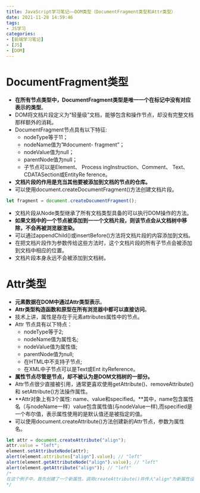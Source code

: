 ```yaml
---
title: JavaScript学习笔记——DOM类型（DocumentFragment类型和Attr类型）
date: 2021-11-28 14:59:46
tags:
- JS学习
categories:
- [前端学习笔记]
- [JS]
- [DOM]
---
```


# DocumentFragment类型

* **在所有节点类型中，DocumentFragment类型是唯一一个在标记中没有对应表示的类型**。
* DOM将文档片段定义为“轻量级”文档，能够包含和操作节点，却没有完整文档那样额外的消耗。
* DocumentFragment节点具有以下特征:
    * nodeType等于11；
    * nodeName值为”#document- fragment”；
    * nodeValue值为null；
    * parentNode值为null；
    * 子节点可以是Element、 Process ingInstruction、Comment、 Text、CDATASection或EntityRe ference。
* **文档片段的作用是充当其他要被添加到文档的节点的仓库。**
* 可以使用document.createDocumentFragment()方法创建文档片段。
```js
let fragment = document.createDocumentFragment();
```
* 文档片段从Node类型继承了所有文档类型具备的可以执行DOM操作的方法。
* **如果文档中的一个节点被添加到一一个文档片段，则该节点会从文档树中移除，不会再被浏览器渲染。**
* 可以通过appendChild()或insertBefore()方法将文档片段的内容添加到文档。
* 在把文档片段作为参数传给这些方法时，这个文档片段的所有子节点会被添加到文档中相应的位置。
* 文档片段本身永远不会被添加到文档树。

# Attr类型

* **元素数据在DOM中通过Attr类型表示**。
* **Attr类型构造函数和原型在所有浏览器中都可以直接访问**。
* 技术上讲，属性是存在于元素attributes属性中的节点。
* Attr 节点具有以下特点：
    * nodeType等于2;
    * nodeName值为属性名;
    * nodeValue值为属性值;
    * parentNode值为null;
    * 在HTML中不支持子节点;
    * 在XML中子节点可以是Text或Ent ityReference。
* **属性节点尽管是节点，却不被认为是DOM文档树的一部分。**
* Attr节点很少直接被引用，通常更喜欢使用getAttribute()、removeAttribute()和 setAttribute()方法操作属性。
* **Attr对象上有3个属性: name、value和specified。**其中，name包含属性名（与nodeName一样）value包含属性值(与nodeValue一样),而specified是一个布尔值，表示属性使用的是默认值还是被指定的值。
* 可以使用document.createAttribute()方法创建新的Attr节点，参数为属性名。
```js
let attr = document.createAttribute("align"); 
attr.value = "left"; 
element.setAttributeNode(attr); 
alert(element.attributes["align"].value); // "left" 
alert(element.getAttributeNode("align").value); // "left" 
alert(element.getAttribute("align")); // "left" 
/*
在这个例子中，首先创建了一个新属性。调用createAttribute()并传人"align"为新属性设置了name属性，因此就不用再设置了。随后，value属性被赋值为"left"。为把这个新属性添加到元素上，可以使用元素的setAttri buteNode()方法。添加这个属性后，可以通过不同方式访问它，包括attributes属性、getAttr ibuteNode ()和getAttribute()方法。其中，attributes 属性和getAttri buteNode ()方法都返回属性对应的Attr节点，而getAttribute()方法只返回属性的值。
*/
```